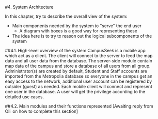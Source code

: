 #4. System Architecture


In this chapter, try to describe the overall view of the system:
* Main components needed by the system to "serve" the end user
  * A diagram with boxes is a good way for representing these
* The idea here is to try to reason out the logical subcomponents of the system


##4.1. High-level overview of the system
CampusSeek is a mobile app which act as a client. The client will connect to the server to feed the map data and all user data from the database. The server-side module contain map data of the campus and store a database of all users from all group. Administrator(s) are created by default, Student and Staff accounts are imported from the Metropolia database so everyone in the campus get an easy access to the network, additional user account can be registered by outsider (guest) as needed. Each mobile client will connect and represent one user in the database. A user will get the privilege according to the detailed use cases.


##4.2. Main modules and their functions represented
[Awaiting reply from Olli on how to complete this section]

